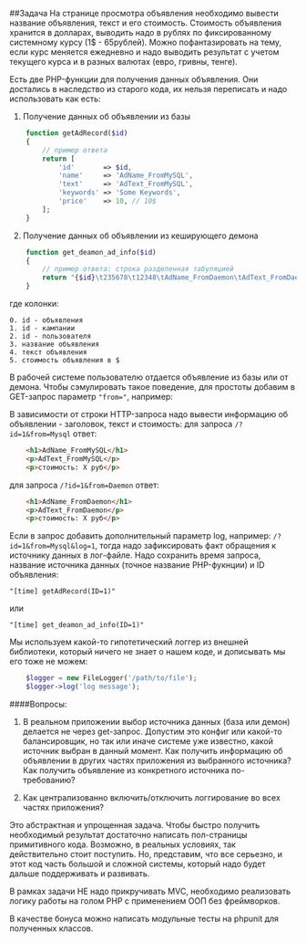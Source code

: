 ##Задача
На странице просмотра объявления необходимо вывести название объявления, текст и его стоимость. Стоимость объявления хранится в долларах, выводить надо в рублях по фиксированному системному курсу (1$ - 65рублей).
Можно пофантазировать на тему, если курс меняется ежедневно и надо выводить результат с учетом текущего курса и в разных валютах (евро, гривны, тенге).


Есть две PHP-функции для получения данных объявления. Они достались в наследство из старого кода, их нельзя переписать и надо использовать как есть:

1. Получение данных об объявлении из базы
```php
    function getAdRecord($id)
    {
        // пример ответа
        return [
            'id'       => $id,
            'name'     => 'AdName_FromMySQL',
            'text'     => 'AdText_FromMySQL',
            'keywords' => 'Some Keywords',
            'price'    => 10, // 10$
        ];
    }
```

2. Получение данных об объявлении из кеширующего демона

```php
    function get_deamon_ad_info($id)
    {
        // пример ответа: строка разделенная табуляцией
        return "{$id}\t235678\t12348\tAdName_FromDaemon\tAdText_FromDaemon\t11";
    }
```

где колонки:
```
0. id - объявления
1. id - кампании
2. id - пользователя
3. название объявления
4. текст объявления
5. стоимость объявления в $
```

В рабочей системе пользователю отдается объявление из базы или от демона. Чтобы сэмулировать такое поведение, для простоты добавим в GET-запрос параметр `"from="`, например:

В зависимости от строки HTTP-запроса надо вывести информацию об объявлении - заголовок, текст и стоимость:
для запроса `/?id=1&from=Mysql`
ответ:
```html
    <h1>AdName_FromMySQL</h1>
    <p>AdText_FromMySQL</p>
    <p>стоимость: Х руб</p>
```

для запроса `/?id=1&from=Daemon`
ответ:
```html
    <h1>AdName_FromDaemon</h1>
    <p>AdText_FromDaemon</p>
    <p>стоимость: Х руб</p>
```

Если в запрос добавить дополнительный параметр log, например:
`/?id=1&from=Mysql&log=1`, тогда надо зафиксировать факт обращения к источнику данных в лог-файле. Надо сохранить время запроса, название источника данных (точное название PHP-фукнции) и ID объявления:

`"[time] getAdRecord(ID=1)"`

или

`"[time] get_deamon_ad_info(ID=1)"`

Мы используем какой-то гипотетический логгер из внешней библиотеки, который ничего не знает о нашем коде, и дописывать мы его тоже не можем:
```php
    $logger = new FileLogger('/path/to/file');
    $logger->log('log message');
```

####Вопросы:

1. В реальном приложении выбор источника данных (база или демон) делается не через get-запрос. Допустим это конфиг или какой-то балансировщик, но так или иначе системе уже известно, какой источник выбран в данный момент.
Как получить информацию об объявлении в других частях приложения из выбранного источника? Как получить объявление из конкретного источника по-требованию?

2. Как централизованно включить/отключить логгирование во всех частях приложения?


Это абстрактная и упрощенная задача. Чтобы быстро получить необходимый результат достаточно написать пол-страницы примитивного кода. Возможно, в реальных условиях, так действительно стоит поступить. Но, представим, что все серьезно, и этот код часть большой и сложной системы, который надо будет дальше поддерживать и развивать.

В рамках задачи НЕ надо прикручивать MVC, необходимо реализовать логику работы на голом PHP с применением ООП без фреймворков.

В качестве бонуса можно написать модульные тесты на phpunit для полученных классов.

